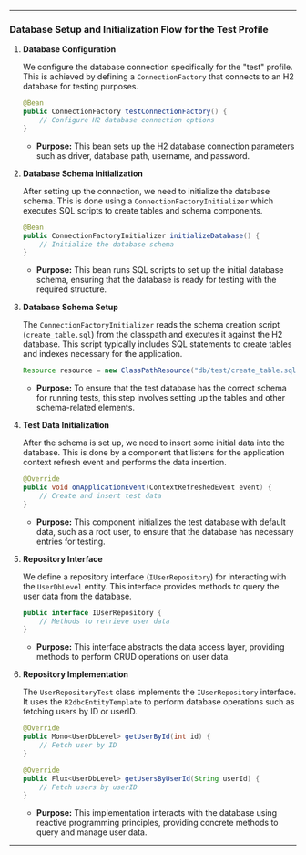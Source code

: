 
---

### Database Setup and Initialization Flow for the Test Profile

1. **Database Configuration**

   We configure the database connection specifically for the "test" profile. This is achieved by defining a `ConnectionFactory` that connects to an H2 database for testing purposes.

   ```java
   @Bean
   public ConnectionFactory testConnectionFactory() {
       // Configure H2 database connection options
   }
   ```

    - **Purpose:** This bean sets up the H2 database connection parameters such as driver, database path, username, and password.

2. **Database Schema Initialization**

   After setting up the connection, we need to initialize the database schema. This is done using a `ConnectionFactoryInitializer` which executes SQL scripts to create tables and schema components.

   ```java
   @Bean
   public ConnectionFactoryInitializer initializeDatabase() {
       // Initialize the database schema
   }
   ```

    - **Purpose:** This bean runs SQL scripts to set up the initial database schema, ensuring that the database is ready for testing with the required structure.

3. **Database Schema Setup**

   The `ConnectionFactoryInitializer` reads the schema creation script (`create_table.sql`) from the classpath and executes it against the H2 database. This script typically includes SQL statements to create tables and indexes necessary for the application.

   ```java
   Resource resource = new ClassPathResource("db/test/create_table.sql");
   ```

    - **Purpose:** To ensure that the test database has the correct schema for running tests, this step involves setting up the tables and other schema-related elements.

4. **Test Data Initialization**

   After the schema is set up, we need to insert some initial data into the database. This is done by a component that listens for the application context refresh event and performs the data insertion.

   ```java
   @Override
   public void onApplicationEvent(ContextRefreshedEvent event) {
       // Create and insert test data
   }
   ```

    - **Purpose:** This component initializes the test database with default data, such as a root user, to ensure that the database has necessary entries for testing.

5. **Repository Interface**

   We define a repository interface (`IUserRepository`) for interacting with the `UserDbLevel` entity. This interface provides methods to query the user data from the database.

   ```java
   public interface IUserRepository {
       // Methods to retrieve user data
   }
   ```

    - **Purpose:** This interface abstracts the data access layer, providing methods to perform CRUD operations on user data.

6. **Repository Implementation**

   The `UserRepositoryTest` class implements the `IUserRepository` interface. It uses the `R2dbcEntityTemplate` to perform database operations such as fetching users by ID or userID.

   ```java
   @Override
   public Mono<UserDbLevel> getUserById(int id) {
       // Fetch user by ID
   }

   @Override
   public Flux<UserDbLevel> getUsersByUserId(String userId) {
       // Fetch users by userID
   }
   ```

    - **Purpose:** This implementation interacts with the database using reactive programming principles, providing concrete methods to query and manage user data.

---
